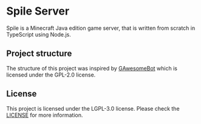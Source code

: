 # Spile Server

Spile is a Minecraft Java edition game server, that is written from scratch in TypeScript using Node.js.

## Project structure

The structure of this project was inspired by [GAwesomeBot](https://github.com/GAwesomeBot/bot) which is licensed under the GPL-2.0 license.

## License

This project is licensed under the LGPL-3.0 license. Please check the [LICENSE](./LICENSE) for more information.